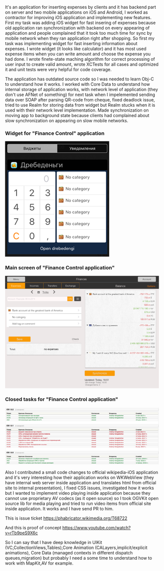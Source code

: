 
It's an application for inserting expenses by clients and it has backend part on server and two mobile applications on iOS and Android, I worked as contractor for improving iOS application and implementing new features. First my task was adding iOS widget for fast insering of expenses because old application ran synchronization with backend on every appearing of application and people complained that it took too much time for sync by mobile network when they ran application right after shopping. So first my task was implementing widget for fast inserting information about expenses. I wrote widget (it looks like calculator) and it has most used expense items when you can write amount and choose the expense you had done. I wrote finete-state maching algorithm for correct processing of user input to create valid amount, wrote XCTests for all cases and optimized it and unit tests were very helpful for code coverage.

The application has outdated source code so I was needed to learn Obj-C to understand how it works. I worked with Core Data to understand how internal storage of application works, with network level of application (they don't use AFNet of something) for next task when I impelemented sending data over SOAP after parsing QR-code from cheque, fixed deadlock issue, tried to use Realm for storing data from widget but Realm stucks when it is used with their network level implementation. Made synchronization on moving app to background state because clients had complained about slow synchronization on appearing on slow mobile networks.

### Widget for "Finance Control" application

![Widget](https://github.com/waffleboot/iOS_portfolio/blob/master/images/image1.PNG)

### Main screen of "Finance Control application"

![Main Screen](https://github.com/waffleboot/iOS_portfolio/blob/master/images/image2.PNG)

### Closed tasks for "Finance Control application"

![Closed tasks](https://github.com/waffleboot/iOS_portfolio/blob/master/images/image3.PNG)

Also I contributed a small code changes to official wikipedia-iOS application and it's very interesting how their application works on WKWebView (they have internal web server inside application and translates html from official site to internal presentation), I fixed CSS issues, investigated how it works but I wanted to implement video playing inside application because they cannot use proprietary AV codecs (as it open source) so I took OGVKit open source lib for media playing and tried to run video items from official site inside application. It works and I have send PR to him.

This is issue ticket https://phabricator.wikimedia.org/T68722

And this is proof of concept https://www.youtube.com/watch?v=rTb9peS9X6c

So I can say that I have deep knowledge in UIKit (VC,CollectionViews,Tables),Core Animation (CALayers,implicit/explicit animations), Core Data (managed contexts in different dispatch queues,migration) but probably I need a some time to understand how to work with MapKit,AV for example.

